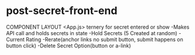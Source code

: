 # post-secret-front-end
COMPONENT LAYOUT
<App.js>
    <MainComponent>
        ternery for secret entered
        <SecretFormComponent>
        or show
        <SecretsComponent>
            -Makes API call and holds secrets in state
            <IndividualSecretComponent>
                -Hold Secrets (5 Created at random)
                <SecretControlsComponent>
                    -Current Rating
                    -Rerate(anchor links no submit button, submit happens on button click)
                    -Delete Secret Option(button or a-link)